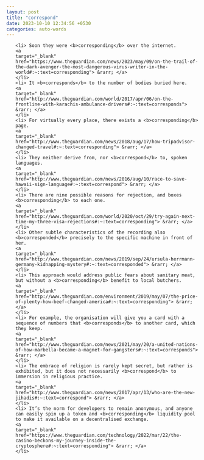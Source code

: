 ```yaml
---
layout: post
title: "correspond"
date: 2023-10-10 12:34:56 +0530
categories: auto-words
---
```

<ol>

    <li> Soon they were <b>corresponding</b> over the internet.
    <a 
    target="_blank" 
    href="https://www.theguardian.com/news/2023/may/09/on-the-trail-of-the-dark-avenger-the-most-dangerous-virus-writer-in-the-world#:~:text=corresponding"> &rarr; </a>
    </li>
    <li> It <b>corresponds</b> to the number of bodies buried here.
    <a 
    target="_blank" 
    href="http://www.theguardian.com/world/2017/apr/06/on-the-frontline-with-karachis-ambulance-drivers#:~:text=corresponds"> &rarr; </a>
    </li>
    <li> For virtually every place, there exists a <b>corresponding</b> page.
    <a 
    target="_blank" 
    href="http://www.theguardian.com/news/2018/aug/17/how-tripadvisor-changed-travel#:~:text=corresponding"> &rarr; </a>
    </li>
    <li> They neither derive from, nor <b>correspond</b> to, spoken languages.
    <a 
    target="_blank" 
    href="http://www.theguardian.com/news/2016/aug/10/race-to-save-hawaii-sign-language#:~:text=correspond"> &rarr; </a>
    </li>
    <li> There are nine possible reasons for rejection, and boxes <b>corresponding</b> to each one.
    <a 
    target="_blank" 
    href="http://www.theguardian.com/world/2020/oct/29/try-again-next-time-my-three-visa-rejections#:~:text=corresponding"> &rarr; </a>
    </li>
    <li> Other subtle characteristics of the recording also <b>corresponded</b> precisely to the specific machine in front of her.
    <a 
    target="_blank" 
    href="http://www.theguardian.com/news/2019/sep/24/ursula-herrmann-germany-kidnapping-mystery#:~:text=corresponded"> &rarr; </a>
    </li>
    <li> This approach would address public fears about sanitary meat, but without a <b>corresponding</b> benefit to local butchers.
    <a 
    target="_blank" 
    href="http://www.theguardian.com/environment/2019/may/07/the-price-of-plenty-how-beef-changed-america#:~:text=corresponding"> &rarr; </a>
    </li>
    <li> For example, the organisation will give you a card with a sequence of numbers that <b>corresponds</b> to another card, which they keep.
    <a 
    target="_blank" 
    href="http://www.theguardian.com/news/2021/may/20/a-united-nations-of-how-marbella-became-a-magnet-for-gangsters#:~:text=corresponds"> &rarr; </a>
    </li>
    <li> The embrace of religion is rarely kept secret, but rather is exhibited, but it does not necessarily <b>correspond</b> to immersion in religious practice.
    <a 
    target="_blank" 
    href="http://www.theguardian.com/news/2017/apr/13/who-are-the-new-jihadis#:~:text=correspond"> &rarr; </a>
    </li>
    <li> It’s the norm for developers to remain anonymous, and anyone can easily spin up a token and <b>corresponding</b> liquidity pool to make it available on a decentralised exchange.
    <a 
    target="_blank" 
    href="https://www.theguardian.com/technology/2022/mar/22/the-casino-beckons-my-journey-inside-the-cryptosphere#:~:text=corresponding"> &rarr; </a>
    </li>